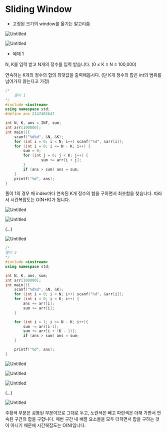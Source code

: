 # Sliding Window

- 고정된 크기의 window를 옮기는 알고리즘

![Untitled](https://s3-us-west-2.amazonaws.com/secure.notion-static.com/1e65564e-64ae-4240-866a-0675bb146a17/Untitled.png)

![Untitled](https://s3-us-west-2.amazonaws.com/secure.notion-static.com/9e017e82-c254-445b-8d81-ab20ec34222f/Untitled.png)

- 예제 1
    
    

N, K를 입력 받고 N개의 정수를 입력 받습니다. (0 ≤ K ≤ N ≤ 100,000)

연속하는 K개의 정수의 합의 최댓값을 출력해봅시다. (단 K개 정수의 합은 int의 범위를 넘어가지 않는다고 가정)

```cpp
/*
	풀이 1
*/
#include <iostream>
using namespace std;
#define ans 2147483647

int N, K, ans = INF, sum;
int arr[100000];
int main(){
	scanf("%d%d", &N, &K);
	for (int i = 0; i < N; i++) scanf("%d", &arr[i]);
	for (int i = 0; i <= N - K; i++) {
		sum = 0;
		for (int j = 0; j < K; j++) {
				sum += arr[i + j];
		}
		if (ans > sum) ans = sum;
	}
	printf("%d", ans);
}
```

풀이 1의 경우 매 index마다 연속된 K개 정수의 합을 구하면서 최솟합을 찾습니다. 따라서 시간복잡도는 O(N*K)가 됩니다.

![Untitled](https://s3-us-west-2.amazonaws.com/secure.notion-static.com/7756a17d-9049-494e-8e3f-a149bf017b36/Untitled.png)

![Untitled](https://s3-us-west-2.amazonaws.com/secure.notion-static.com/b52f073c-930d-4b16-9446-2ac5d701808b/Untitled.png)

(…)

![Untitled](https://s3-us-west-2.amazonaws.com/secure.notion-static.com/1db0a612-6e80-4749-aee1-8754b353287c/Untitled.png)

```cpp
/*
풀이 2
*/
#include <iostream>
using namespace std;

int N, K, ans, sum;
int arr[100000];
int main(){
	scanf("%d%d", &N, &K);
	for (int i = 0; i < N; i++) scanf("%d", &arr[i]);
	for (int i = 0; i < K; i++) {
		ans += arr[i];
		sum += arr[i];
	}

	for (int i = 1; i <= N - K; i++){
		sum -= arr[i-1];
		sum += arr[i + (K - 1)];
		if (ans > sum) ans = sum;
	}

	printf("%d", ans);
}
```

![Untitled](https://s3-us-west-2.amazonaws.com/secure.notion-static.com/efe91222-fad7-439f-a8f8-fcc57fe0f878/Untitled.png)

![Untitled](https://s3-us-west-2.amazonaws.com/secure.notion-static.com/84b49428-b7d4-4af6-a3b6-d69c8eff4cad/Untitled.png)

![Untitled](https://s3-us-west-2.amazonaws.com/secure.notion-static.com/efc9658c-2282-4f60-b19f-e8b73ca74c69/Untitled.png)

(…)

![Untitled](https://s3-us-west-2.amazonaws.com/secure.notion-static.com/fd4f64c7-5c4e-4830-9bdf-3a136756d7c9/Untitled.png)

주황색 부분은 공통된 부분이므로 그대로 두고, 노란색은 빼고 파란색은 더해 가면서 연속된 구간의 합을 구합니다. 매번 구간 내 배열 요소들을 모두 더하면서 합을 구하는 것이 아니기 때문에 시간복잡도는 O(N)입니다.
